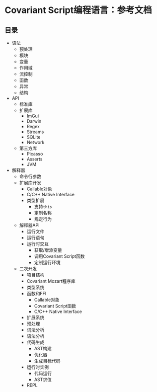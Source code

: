 # Covariant Script编程语言：参考文档 #
## 目录 ##
+ 语法
    + 预处理
    + 模块
    + 变量
    + 作用域
    + 流控制
    + 函数
    + 异常
    + 结构
+ API
    + 标准库
    + 扩展库
        + ImGui
        + Darwin
        + Regex
        + Streams
        + SQLite
        + Network
    + 第三方库
        + Picasso
        + Asserts
        + JVM
+ 解释器
    + 命令行参数
    + 扩展库开发
        + Callable对象
        + C/C++ Native Interface
        + 类型扩展
            + 支持`this`
            + 定制名称
            + 规定行为 
    + 解释器API
        + 运行文件
        + 运行语句
        + 运行时交互
            + 获取/增添变量
            + 调用Covariant Script函数
            + 定制运行环境
    + 二次开发
        + 项目结构
        + Covariant Mozart程序库
        + 类型系统
        + 函数和FFI
            + Callable对象
            + Covariant Script函数
            + C/C++ Native Interface
        + 扩展系统
        + 预处理
        + 词法分析
        + 语法分析
        + 代码生成
            + AST构建
            + 优化器
            + 生成目标代码
        + 运行时实例
            + 代码运行
            + AST求值
        + REPL